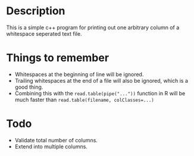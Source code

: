 # Description

This is a simple c++ program for printing out one arbitrary column of a whitespace seperated text file.

# Things to remember

* Whitespaces at the beginning of line will be ignored.
* Trailing whitespaces at the end of a file will also be ignored, which is a good thing.
* Combining this with the `read.table(pipe("..."))` function in R will be much faster than `read.table(filename, colClasses=...)`

# Todo

* Validate total number of columns.
* Extend into multiple columns.
